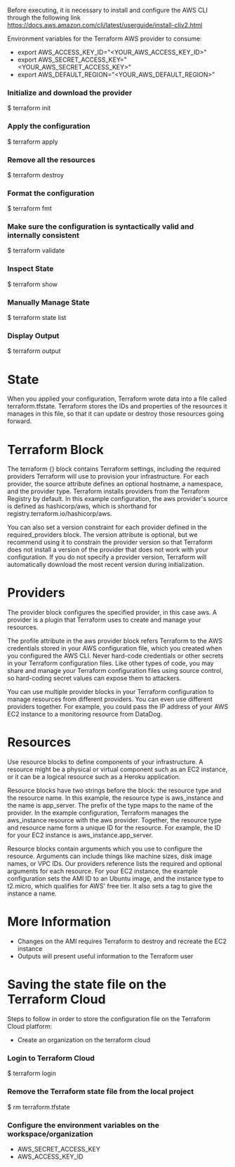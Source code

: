 Before executing, it is necessary to install and configure the AWS CLI through the following link
https://docs.aws.amazon.com/cli/latest/userguide/install-cliv2.html

Environment variables for the Terraform AWS provider to consume:
* export AWS_ACCESS_KEY_ID="<YOUR_AWS_ACCESS_KEY_ID>"
* export AWS_SECRET_ACCESS_KEY="<YOUR_AWS_SECRET_ACCESS_KEY>"
* export AWS_DEFAULT_REGION="<YOUR_AWS_DEFAULT_REGION>"

### Initialize and download the provider
$ terraform init

### Apply the configuration
$ terraform apply

### Remove all the resources
$ terraform destroy

### Format the configuration
$ terraform fmt

### Make sure the configuration is syntactically valid and internally consistent
$ terraform validate

### Inspect State
$ terraform show

### Manually Manage State
$ terraform state list

### Display Output
$ terraform output

# State
When you applied your configuration, Terraform wrote data into a file called terraform.tfstate. Terraform stores the IDs and properties of the resources it manages in this file, so that it can update or destroy those resources going forward.

# Terraform Block
The terraform {} block contains Terraform settings, including the required providers Terraform will use to provision your infrastructure. For each provider, the source attribute defines an optional hostname, a namespace, and the provider type. Terraform installs providers from the Terraform Registry by default. In this example configuration, the aws provider's source is defined as hashicorp/aws, which is shorthand for registry.terraform.io/hashicorp/aws.

You can also set a version constraint for each provider defined in the required_providers block. The version attribute is optional, but we recommend using it to constrain the provider version so that Terraform does not install a version of the provider that does not work with your configuration. If you do not specify a provider version, Terraform will automatically download the most recent version during initialization.

# Providers
The provider block configures the specified provider, in this case aws. A provider is a plugin that Terraform uses to create and manage your resources.

The profile attribute in the aws provider block refers Terraform to the AWS credentials stored in your AWS configuration file, which you created when you configured the AWS CLI. Never hard-code credentials or other secrets in your Terraform configuration files. Like other types of code, you may share and manage your Terraform configuration files using source control, so hard-coding secret values can expose them to attackers.

You can use multiple provider blocks in your Terraform configuration to manage resources from different providers. You can even use different providers together. For example, you could pass the IP address of your AWS EC2 instance to a monitoring resource from DataDog.

# Resources
Use resource blocks to define components of your infrastructure. A resource might be a physical or virtual component such as an EC2 instance, or it can be a logical resource such as a Heroku application.

Resource blocks have two strings before the block: the resource type and the resource name. In this example, the resource type is aws_instance and the name is app_server. The prefix of the type maps to the name of the provider. In the example configuration, Terraform manages the aws_instance resource with the aws provider. Together, the resource type and resource name form a unique ID for the resource. For example, the ID for your EC2 instance is aws_instance.app_server.

Resource blocks contain arguments which you use to configure the resource. Arguments can include things like machine sizes, disk image names, or VPC IDs. Our providers reference lists the required and optional arguments for each resource. For your EC2 instance, the example configuration sets the AMI ID to an Ubuntu image, and the instance type to t2.micro, which qualifies for AWS' free tier. It also sets a tag to give the instance a name.

# More Information
* Changes on the AMI requires Terraform to destroy and recreate the EC2 instance
* Outputs will present useful information to the Terraform user

# Saving the state file on the Terraform Cloud
Steps to follow in order to store the configuration file on the Terraform Cloud platform:
* Create an organization on the terraform cloud

### Login to Terraform Cloud
$ terraform login

### Remove the Terraform state file from the local project
$ rm terraform.tfstate

### Configure the environment variables on the workspace/organization
* AWS_SECRET_ACCESS_KEY 
* AWS_ACCESS_KEY_ID